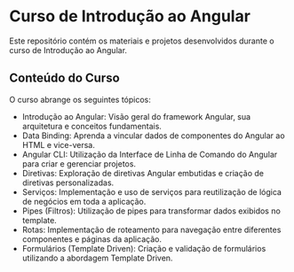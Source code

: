 # Curso de Introdução ao Angular

Este repositório contém os materiais e projetos desenvolvidos durante o curso de Introdução ao Angular.

## Conteúdo do Curso

O curso abrange os seguintes tópicos:

- Introdução ao Angular: Visão geral do framework Angular, sua arquitetura e conceitos fundamentais.
- Data Binding: Aprenda a vincular dados de componentes do Angular ao HTML e vice-versa.
- Angular CLI: Utilização da Interface de Linha de Comando do Angular para criar e gerenciar projetos.
- Diretivas: Exploração de diretivas Angular embutidas e criação de diretivas personalizadas.
- Serviços: Implementação e uso de serviços para reutilização de lógica de negócios em toda a aplicação.
- Pipes (Filtros): Utilização de pipes para transformar dados exibidos no template.
- Rotas: Implementação de roteamento para navegação entre diferentes componentes e páginas da aplicação.
- Formulários (Template Driven): Criação e validação de formulários utilizando a abordagem Template Driven.

